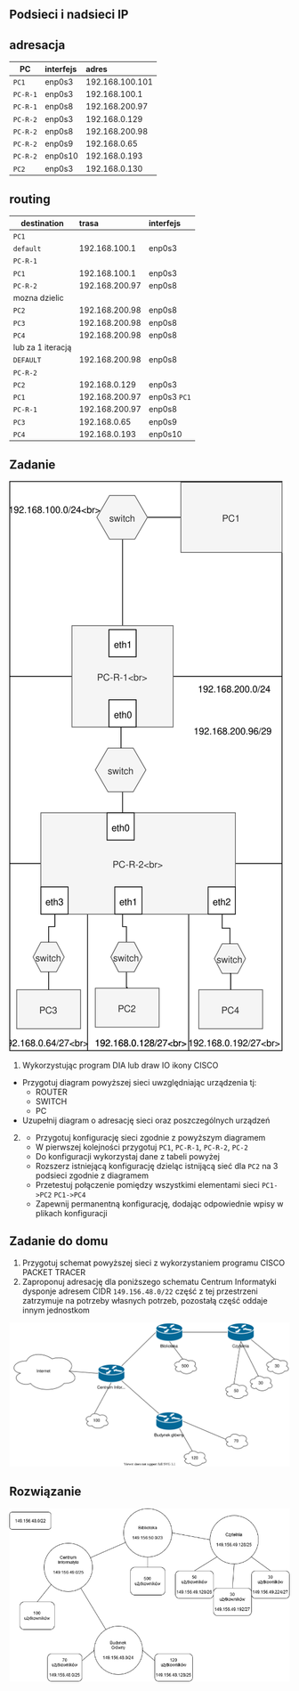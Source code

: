 Podsieci i nadsieci IP
----------------------

adresacja
-----------------------------------------------------
| PC     |  interfejs   | adres  |
| --------- |:-------------| :---------------| 
| ``PC1``   | enp0s3 |  192.168.100.101    |
| ``PC-R-1``| enp0s3 |   192.168.100.1  |
| ``PC-R-1``| enp0s8 |   192.168.200.97   |
| ``PC-R-2``| enp0s3 |     192.168.0.129  |
| ``PC-R-2``| enp0s8  |   192.168.200.98    |
| ``PC-R-2``| enp0s9  |  192.168.0.65   |
| ``PC-R-2``| enp0s10 |   192.168.0.193   |
| ``PC2``   | enp0s3  |   192.168.0.130  |

routing
-------

| destination | trasa | interfejs  |
| --------- |:-------------| :---------------| 
| ``PC1``     |  | |
| ``default`` | 192.168.100.1 | enp0s3  |
| ``PC-R-1``  |  |        |
| ``PC1`` | 192.168.100.1 | enp0s3 |
| ``PC-R-2`` | 192.168.200.97 | enp0s8 |
| mozna dzielic   |  |  |
| ``PC2``  | 192.168.200.98 | enp0s8  |
| ``PC3`` | 192.168.200.98 | enp0s8  |
| ``PC4`` | 192.168.200.98 | enp0s8  |
| lub za 1 iteracją   |  |  |
| ``DEFAULT``   | 192.168.200.98 | enp0s8  |
| ``PC-R-2``  |  |        |
| ``PC2`` | 192.168.0.129 | enp0s3 |
| ``PC1`` | 192.168.200.97 | enp0s3 ``PC1`` |
| ``PC-R-1``  |  192.168.200.97 | enp0s8 |
| ``PC3`` | 192.168.0.65 | enp0s9 |
| ``PC4`` | 192.168.0.193 | enp0s10 |


Zadanie
------------

![zadanie 5](over_network.svg)

1. Wykorzystując program DIA lub draw IO ikony CISCO
  * Przygotuj diagram powyższej sieci uwzględniając urządzenia tj:
    * ROUTER
    * SWITCH
    * PC
  * Uzupełnij diagram o adresację sieci oraz poszczególnych urządzeń
  
2.
   * Przygotuj konfigurację sieci zgodnie z powyższym diagramem
   * W pierwszej kolejności przygotuj ``PC1``, ``PC-R-1``, ``PC-R-2``, ``PC-2``
   * Do konfiguracji wykorzystaj dane z tabeli powyżej
   * Rozszerz istniejącą konfigurację dzieląc istnijącą sieć dla ``PC2`` na 3 podsieci zgodnie z diagramem
   * Przetestuj połączenie pomiędzy wszystkimi elementami sieci ``PC1->PC2`` ``PC1->PC4``
   * Zapewnij permanentną konfigurację, dodając odpowiednie wpisy w plikach konfiguracji


Zadanie do domu
---------------
1. Przygotuj schemat powyższej sieci z wykorzystaniem programu CISCO PACKET TRACER
2. Zaproponuj adresację dla poniższego schematu
   Centrum Informatyki dysponje adresem CIDR ``149.156.48.0/22`` część z tej przestrzeni zatrzymuje na potrzeby własnych potrzeb, pozostałą część oddaje innym jednostkom

  ![zadanie 6](campus-network.svg)
  
  
Rozwiązanie
---------------
![zadanie 6](SchematCI.png)
